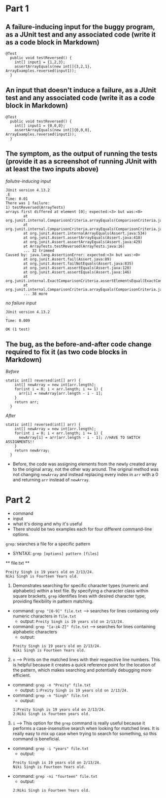# Part 1
## A failure-inducing input for the buggy program, as a JUnit test and any associated code (write it as a code block in Markdown)
```
@Test
  public void testReversed() {
    int[] input1 = {1,2,3};
    assertArrayEquals(new int[]{3,2,1}, ArrayExamples.reversed(input1));
  }
```


## An input that doesn't induce a failure, as a JUnit test and any associated code (write it as a code block in Markdown)
```
@Test
  public void testReversed() {
    int[] input1 = {0,0,0};
    assertArrayEquals(new int[]{0,0,0}, ArrayExamples.reversed(input1));
  }
```


## The symptom, as the output of running the tests (provide it as a screenshot of running JUnit with at least the two inputs above)
*failutre-inducing input*
```
JUnit version 4.13.2
.E
Time: 0.01
There was 1 failure:
1) testReversed(ArrayTests)
arrays first differed at element [0]; expected:<3> but was:<0>
        at org.junit.internal.ComparisonCriteria.arrayEquals(ComparisonCriteria.java:78)
        at org.junit.internal.ComparisonCriteria.arrayEquals(ComparisonCriteria.java:28)
        at org.junit.Assert.internalArrayEquals(Assert.java:534)
        at org.junit.Assert.assertArrayEquals(Assert.java:418)
        at org.junit.Assert.assertArrayEquals(Assert.java:429)
        at ArrayTests.testReversed(ArrayTests.java:16)
        ... 32 trimmed
Caused by: java.lang.AssertionError: expected:<3> but was:<0>
        at org.junit.Assert.fail(Assert.java:89)
        at org.junit.Assert.failNotEquals(Assert.java:835)
        at org.junit.Assert.assertEquals(Assert.java:120)
        at org.junit.Assert.assertEquals(Assert.java:146)
        at org.junit.internal.ExactComparisonCriteria.assertElementsEqual(ExactComparisonCriteria.java:8)
        at org.junit.internal.ComparisonCriteria.arrayEquals(ComparisonCriteria.java:76)
        ... 38 more
```
*no failure input*
```
JUnit version 4.13.2
.
Time: 0.009

OK (1 test)
```


## The bug, as the before-and-after code change required to fix it (as two code blocks in Markdown)
*Before*
```
static int[] reversed(int[] arr) {
    int[] newArray = new int[arr.length];
    for(int i = 0; i < arr.length; i += 1) {
      arr[i] = newArray[arr.length - i - 1];
    }
    return arr;
  }
```
*After*
```
static int[] reversed(int[] arr) {
    int[] newArray = new int[arr.length];
    for(int i = 0; i < arr.length; i += 1) {
      newArray[i] = arr[arr.length - i - 1]; //HAVE TO SWITCH ASSIGNMENTS!! 
    }
    return newArray;
  }
```
* Before, the code was assigning elements from the newly created array to the original array, not the other way around. The original method was not changing `newArray` and instead replacing every index in `arr` with a 0 and returning `arr` instead of `newArray`. 

# Part 2
* command
* input
* what it's doing and why it's useful
* There should be two examples each for four different command-line options.

`grep`: searches a file for a specific pattern 
* SYNTAX: `grep [options] pattern [files]`

** file.txt **
```
Preity Singh is 19 years old on 2/13/24.
Niki Singh is Fourteen Years old.
```
1.  Demonstrates searching for specific character types (numeric and alphabetic) within a text file. By specifying a character class within square brackets, `grep` identifies lines with desired character type, providing flexibility in pattern matching.
* command: `grep "[0-9]" file.txt` --> searches for lines containing only numeric characters in `file.txt`
  * output: `Preity Singh is 19 years old on 2/13/24.`
* command: `grep "[a-zA-Z]" file.txt` --> searches for lines containing alphabetic characters
  * output:
  ```
  Preity Singh is 19 years old on 2/13/24.
  Niki Singh is Fourteen Years old.
  ```
2. `n` --> Prints on the matched lines with their respective line numbers. This is helpful because it creates a quick reference point for the location of the pattern, which makes searching and potentially debugging more efficient.
* command: `grep -n "Preity" file.txt`
  * output: `1:Preity Singh is 19 years old on 2/13/24.`
* command: `grep -n "Singh" file.txt`
  * output:  
  ```
  1:Preity Singh is 19 years old on 2/13/24.
  2:Niki Singh is fourteen years old.
  ```
3. `i` --> This option for the `grep` command is really useful because it performs a case-insensitive search when looking for matched lines. It is really easy to mix up case when trying to search for something, so this command is beneficial.
* command: `grep -i "years" file.txt`
    * output:
    ```
    Preity Singh is 19 years old on 2/13/24.
    Niki Singh is Fourteen Years old.
    ```
* command: `grep -ni "fourteen" file.txt`
  * output:
  ```
  2:Niki Singh is Fourteen Years old.
  ```
